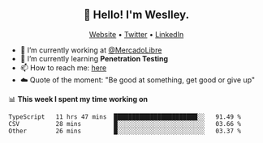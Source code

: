 <h2 align="center">👋 Hello! I'm Weslley.</h2>
<p align="center">
  <a href="http://weslleyneri.com.br">Website</a> •
  <a href="https://twitter.com/Weslley_Neri">Twitter</a> •
  <a href="https://www.linkedin.com/in/weslley-neri-3658908b">LinkedIn</a>
</p>


- 🔭 I’m currently working at [@MercadoLibre](https://github.com/mercadolibre)
- 🌱 I’m currently learning **Penetration Testing**
- 📫 How to reach me: [here](mailto:weslley39@gmail.com)
- ☁️ Quote of the moment: "Be good at something, get good or give up"

📊 **This week I spent my time working on**
<!--START_SECTION:waka-->

```text
TypeScript   11 hrs 47 mins  ███████████████████████░░   91.49 %
CSV          28 mins         █░░░░░░░░░░░░░░░░░░░░░░░░   03.66 %
Other        26 mins         █░░░░░░░░░░░░░░░░░░░░░░░░   03.37 %
```

<!--END_SECTION:waka-->

<!-- Inspired by https://github.com/gruselhaus/gruselhaus -->